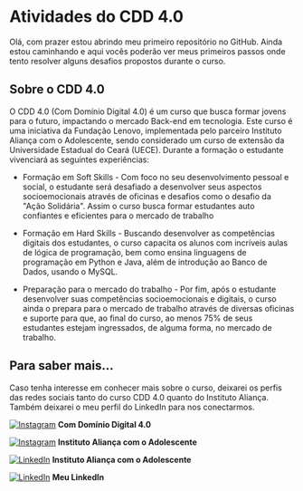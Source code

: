 # Atividades do CDD 4.0

Olá, com prazer estou abrindo meu primeiro repositório no GitHub. Ainda estou caminhando e aqui vocês poderão ver meus primeiros passos onde tento resolver alguns desafios propostos durante o curso.

## Sobre o CDD 4.0
O CDD 4.0 (Com Domínio Digital 4.0) é um curso que busca formar jovens para o futuro, impactando o mercado Back-end em tecnologia. Este curso é uma iniciativa da Fundação Lenovo, implementada pelo parceiro Instituto Aliança com o Adolescente, sendo considerado um curso de extensão da Universidade Estadual do Ceará (UECE). Durante a formação o estudante vivenciará as seguintes experiências:

- Formação em Soft Skills - Com foco no seu desenvolvimento pessoal e social, o estudante será desafiado a desenvolver seus aspectos socioemocionais através de oficinas e desafios como o desafio da "Ação Solidária". Assim o curso busca formar estudantes auto confiantes e eficientes para o mercado de trabalho

- Formação em Hard Skills - Buscando desenvolver as competências digitais dos estudantes, o curso capacita os alunos com incríveis aulas de lógica de programação, bem como ensina linguagens de programação em Python e Java, além de introdução ao Banco de Dados, usando o MySQL.

- Preparação para o mercado do trabalho - Por fim, após o estudante desenvolver suas competências socioemocionais e digitais, o curso ainda o prepara para o mercado de trabalho através de diversas oficinas e suporte para que, ao final do curso, ao menos 75% de seus estudantes estejam ingressados, de alguma forma, no mercado de trabalho.

## Para saber mais...
Caso tenha interesse em conhecer mais sobre o curso, deixarei os perfis das redes sociais tanto do curso CDD 4.0 quanto do Instituto Aliança. Também deixarei o meu perfil do LinkedIn para nos conectarmos.

[![Instagram](https://img.shields.io/badge/-Instagram-%23E4405F?style=for-the-badge&logo=instagram&logoColor=white)](https://www.instagram.com/cdd4.0/) **Com Domínio Digital 4.0**

[![Instagram](https://img.shields.io/badge/-Instagram-%23E4405F?style=for-the-badge&logo=instagram&logoColor=white)](https://www.instagram.com/institutoalianca/) **Instituto Aliança com o Adolescente**

[![LinkedIn](https://img.shields.io/badge/LinkedIn-0077B5?style=for-the-badge&logo=linkedin&logoColor=white)](https://www.linkedin.com/in/institutoalianca/) **Instituto Aliança com o Adolescente**

[![LinkedIn](https://img.shields.io/badge/LinkedIn-0077B5?style=for-the-badge&logo=linkedin&logoColor=white)](https://www.linkedin.com/in/david-carlos/) **Meu LinkedIn**